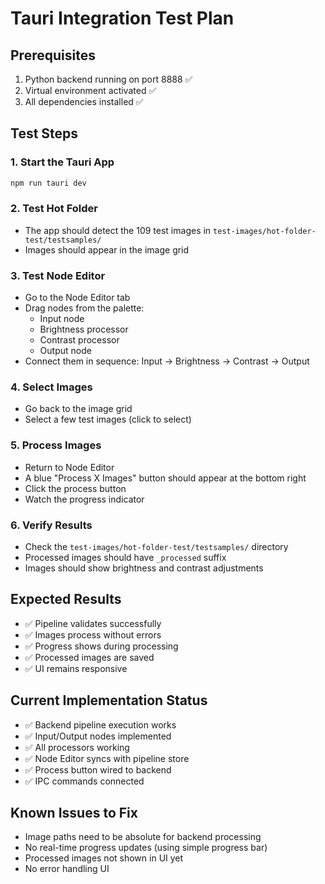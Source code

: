 # Tauri Integration Test Plan

## Prerequisites
1. Python backend running on port 8888 ✅
2. Virtual environment activated ✅
3. All dependencies installed ✅

## Test Steps

### 1. Start the Tauri App
```bash
npm run tauri dev
```

### 2. Test Hot Folder
- The app should detect the 109 test images in `test-images/hot-folder-test/testsamples/`
- Images should appear in the image grid

### 3. Test Node Editor
- Go to the Node Editor tab
- Drag nodes from the palette:
  - Input node
  - Brightness processor
  - Contrast processor
  - Output node
- Connect them in sequence: Input → Brightness → Contrast → Output

### 4. Select Images
- Go back to the image grid
- Select a few test images (click to select)

### 5. Process Images
- Return to Node Editor
- A blue "Process X Images" button should appear at the bottom right
- Click the process button
- Watch the progress indicator

### 6. Verify Results
- Check the `test-images/hot-folder-test/testsamples/` directory
- Processed images should have `_processed` suffix
- Images should show brightness and contrast adjustments

## Expected Results
- ✅ Pipeline validates successfully
- ✅ Images process without errors
- ✅ Progress shows during processing
- ✅ Processed images are saved
- ✅ UI remains responsive

## Current Implementation Status
- ✅ Backend pipeline execution works
- ✅ Input/Output nodes implemented
- ✅ All processors working
- ✅ Node Editor syncs with pipeline store
- ✅ Process button wired to backend
- ✅ IPC commands connected

## Known Issues to Fix
- Image paths need to be absolute for backend processing
- No real-time progress updates (using simple progress bar)
- Processed images not shown in UI yet
- No error handling UI